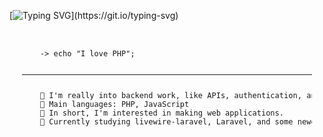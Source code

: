 
[![Typing SVG](https://readme-typing-svg.herokuapp.com?duration=5000&center=true&width=450&lines=Welcome+to+my+Github+Page!;I'm+Jay.;I'm+a+student+in+Philippines.;I'm+always+expanding+my+tech+stack!)](https://git.io/typing-svg)

<pre style="font-size: 12px; margin: 20px;">
<p>
    -> echo "I love PHP";
    <hr>
    📝 I'm really into backend work, like APIs, authentication, and server-side logic.
    🌟 Main languages: PHP, JavaScript
    🚩 In short, I'm interested in making web applications.
    🔬 Currently studying livewire-laravel, Laravel, and some newer CSS frameworks such as Tailwind CSS (DaisyUI) - Target Stack: TALL.
</p>
</pre>
